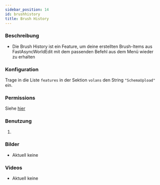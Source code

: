 ```yaml
---
sidebar_position: 14
id: brushhistory
title: Brush History
---
```

### Beschreibung
* Die Brush History ist ein Feature, um deine erstellten Brush-Items aus FastAsyncWorldEdit mit dem passenden Befehl aus dem Menü wieder zu erhalten 
### Konfiguration
Trage in die Liste `features` in der Sektion `volans` den String `"SchemaUpload"` ein.
### Permissions
Siehe [hier](/docs/Permissions/#schema-upload)
### Benutzung
1. 
### Bilder
- Aktuell keine
### Videos
- Aktuell keine